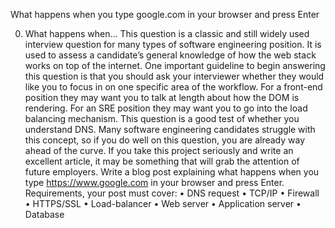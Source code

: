 What happens when you type google.com in your browser and press Enter

0. What happens when... 
This question is a classic and still widely used interview question for many types of software engineering position. It is used to assess a candidate’s general knowledge of how the web stack works on top of the internet. One important guideline to begin answering this question is that you should ask your interviewer whether they would like you to focus in on one specific area of the workflow. For a front-end position they may want you to talk at length about how the DOM is rendering. For an SRE position they may want you to go into the load balancing mechanism.
This question is a good test of whether you understand DNS. Many software engineering candidates struggle with this concept, so if you do well on this question, you are already way ahead of the curve. If you take this project seriously and write an excellent article, it may be something that will grab the attention of future employers.
Write a blog post explaining what happens when you type https://www.google.com in your browser and press Enter.
Requirements, your post must cover:
•	DNS request
•	TCP/IP
•	Firewall
•	HTTPS/SSL
•	Load-balancer
•	Web server
•	Application server
•	Database
